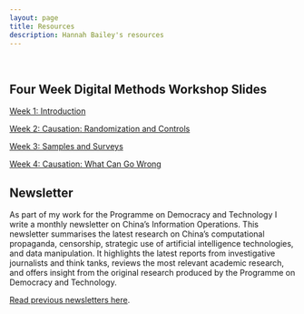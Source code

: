 ```yaml
---
layout: page
title: Resources
description: Hannah Bailey's resources
---
```

<br/>

## Four Week Digital Methods Workshop Slides

<a href="../docs/W1_Workshop.pdf" target="_blank">Week 1: Introduction</a>

<a href="../docs/W2_Workshop.pdf" target="_blank">Week 2: Causation: Randomization and Controls</a>

<a href="../docs/W3_Workshop.pdf" target="_blank">Week 3: Samples and Surveys</a>

<a href="../docs/W4_Workshop.pdf" target="_blank">Week 4: Causation: What Can Go Wrong</a>


## Newsletter

As part of my work for the Programme on Democracy and Technology I write a monthly newsletter on China’s Information Operations. This newsletter summarises the latest research on China’s computational propaganda, censorship, strategic use of artificial intelligence technologies, and data manipulation. It highlights the latest reports from investigative journalists and think tanks, reviews the most relevant academic research, and offers insight from the original research produced by the Programme on Democracy and Technology. 

[Read previous newsletters here](https://demtech.oii.ox.ac.uk/research/posts/china-information-operations-newsletters/).

